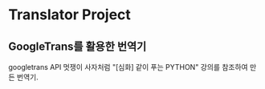 # Translator Project
## GoogleTrans를 활용한 번역기

googletrans API
멋쟁이 사자처럼 "[심화] 같이 푸는 PYTHON" 강의를 참조하여 만든 번역기.
